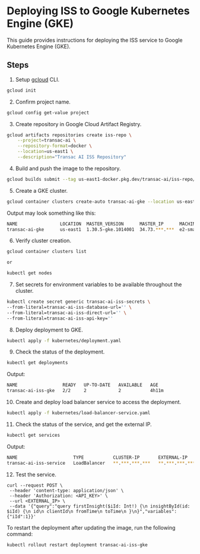 # Deploying ISS to Google Kubernetes Engine (GKE)

This guide provides instructions for deploying the ISS service to Google Kubernetes Engine (GKE).

## Steps

1. Setup [gcloud](https://cloud.google.com/sdk/docs/install) CLI.

```bash
gcloud init
```

2. Confirm project name.

```bash
gcloud config get-value project
```

3. Create repository in Google Cloud Artifact Registry.

```bash
gcloud artifacts repositories create iss-repo \
    --project=transac-ai \
    --repository-format=docker \
    --location=us-east1 \
    --description="Transac AI ISS Repository"
```

4. Build and push the image to the repository.

```bash
gcloud builds submit --tag us-east1-docker.pkg.dev/transac-ai/iss-repo/transac-ai-iss-gke:1.0.2 .
```

5. Create a GKE cluster.

```bash
gcloud container clusters create-auto transac-ai-gke --location us-east1
```

Output may look something like this:

```bash
NAME                LOCATION  MASTER_VERSION      MASTER_IP      MACHINE_TYPE  NODE_VERSION        NUM_NODES  STATUS
transac-ai-gke      us-east1  1.30.5-gke.1014001  34.73.***.***  e2-small      1.30.5-gke.1014001  3          RUNNING
```

6. Verify cluster creation.

```bash
gcloud container clusters list

or

kubectl get nodes
```

7. Set secrets for environment variables to be available throughout the cluster.

```bash
kubectl create secret generic transac-ai-iss-secrets \
--from-literal=transac-ai-iss-database-url='' \
--from-literal=transac-ai-iss-direct-url='' \
--from-literal=transac-ai-iss-api-key=''
```

8. Deploy deployment to GKE.

```bash
kubectl apply -f kubernetes/deployment.yaml
```

9. Check the status of the deployment.

```bash
kubectl get deployments
```

Output:

```bash
NAME                 READY   UP-TO-DATE   AVAILABLE   AGE
transac-ai-iss-gke   2/2     2            2           4h11m
```

10. Create and deploy load balancer service to access the deployment.

```bash
kubectl apply -f kubernetes/load-balancer-service.yaml
```

11. Check the status of the service, and get the external IP.

```bash
kubectl get services
```

Output:

```bash
NAME                     TYPE           CLUSTER-IP       EXTERNAL-IP      PORT(S)        AGE
transac-ai-iss-service   LoadBalancer   **.***.***.***   **.***.***.***   80:31664/TCP   3h41m
```

12. Test the service.

```
curl --request POST \
 --header 'content-type: application/json' \
 --header 'Authorization: <API_KEY>' \
 --url <EXTERNAL_IP> \
 --data '{"query":"query firstInsight($iId: Int!) {\n insightById(id: $iId) {\n id\n clientId\n fromTime\n toTime\n }\n}","variables":{"iId":1}}'
```

To restart the deployment after updating the image, run the following command:

```bash
kubectl rollout restart deployment transac-ai-iss-gke
```

